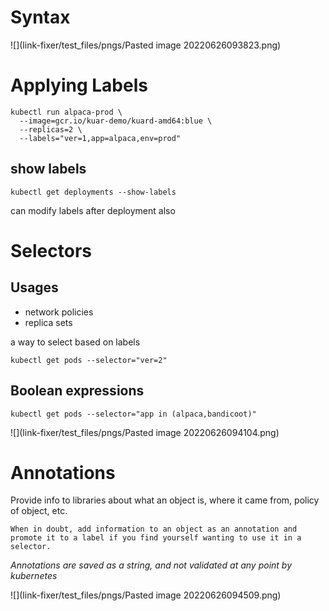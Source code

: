 # Syntax

![](link-fixer/test_files/pngs/Pasted image 20220626093823.png)
# Applying Labels

```
kubectl run alpaca-prod \
  --image=gcr.io/kuar-demo/kuard-amd64:blue \
  --replicas=2 \
  --labels="ver=1,app=alpaca,env=prod"
```

## show labels

`kubectl get deployments --show-labels`

can modify labels after deployment also

# Selectors

## Usages

- network policies
- replica sets

a way to select based on labels

`kubectl get pods --selector="ver=2"`

## Boolean expressions

`kubectl get pods --selector="app in (alpaca,bandicoot)"`

![](link-fixer/test_files/pngs/Pasted image 20220626094104.png)
# Annotations

Provide info to libraries about what an object is, where it came from, policy of object, etc.

```
When in doubt, add information to an object as an annotation and promote it to a label if you find yourself wanting to use it in a selector.
```

*Annotations are saved as a string, and not validated at any point by kubernetes*

![](link-fixer/test_files/pngs/Pasted image 20220626094509.png)

